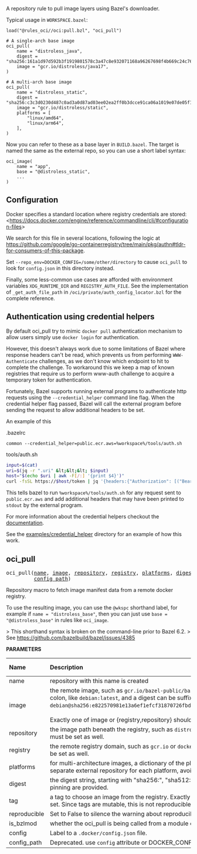 <!-- Generated with Stardoc: http://skydoc.bazel.build -->

A repository rule to pull image layers using Bazel's downloader.

Typical usage in `WORKSPACE.bazel`:

```starlark
load("@rules_oci//oci:pull.bzl", "oci_pull")

# A single-arch base image
oci_pull(
    name = "distroless_java",
    digest = "sha256:161a1d97d592b3f1919801578c3a47c8e932071168a96267698f4b669c24c76d",
    image = "gcr.io/distroless/java17",
)

# A multi-arch base image
oci_pull(
    name = "distroless_static",
    digest = "sha256:c3c3d0230d487c0ad3a0d87ad03ee02ea2ff0b3dcce91ca06a1019e07de05f12",
    image = "gcr.io/distroless/static",
    platforms = [
        "linux/amd64",
        "linux/arm64",
    ],
)
```

Now you can refer to these as a base layer in `BUILD.bazel`.
The target is named the same as the external repo, so you can use a short label syntax:

```
oci_image(
    name = "app",
    base = "@distroless_static",
    ...
)
```

## Configuration

Docker specifies a standard location where registry credentials are stored:
&lt;https://docs.docker.com/engine/reference/commandline/cli/#configuration-files&gt;

We search for this file in several locations, following the logic at
https://github.com/google/go-containerregistry/tree/main/pkg/authn#tldr-for-consumers-of-this-package.

Set `--repo_env=DOCKER_CONFIG=/some/other/directory` to cause `oci_pull` to look for
`config.json` in this directory instead.

Finally, some less-common use cases are afforded with environment variables `XDG_RUNTIME_DIR` and `REGISTRY_AUTH_FILE`.
See the implementation of `_get_auth_file_path` in `/oci/private/auth_config_locator.bzl` for the complete reference.


## Authentication using credential helpers

By default oci_pull try to mimic `docker pull` authentication mechanism to allow users simply use `docker login` for authentication.

However, this doesn't always work due to some limitations of Bazel where response headers can't be read, which prevents us from 
performing `WWW-Authenticate` challenges, as we don't know which endpoint to hit to complete the challenge. To workaround this
we keep a map of known registries that require us to perform www-auth challenge to acquire a temporary token for authentication.


Fortunately, Bazel supports running external programs to authenticate http requests using the `--credential_helper` command line flag.
When the credential helper flag passed, Bazel will call the external program before sending the request to allow additional headers to be set.

An example of this

.bazelrc
```
common --credential_helper=public.ecr.aws=%workspace%/tools/auth.sh
```

tools/auth.sh
```bash
input=$(cat)
uri=$(jq -r ".uri" &lt;&lt;&lt; $input)
host="$(echo $uri | awk -F[/:] '{print $4}')"
curl -fsSL https://$host/token | jq '{headers:{"Authorization": [("Bearer " + .token)]}}'
```

This tells bazel to run `%workspace%/tools/auth.sh` for any request sent to `public.ecr.aws` and add additional headers that may have been 
printed to `stdout` by the external program.

For more information about the credential helpers checkout the [documentation](https://github.com/bazelbuild/proposals/blob/main/designs/2022-06-07-bazel-credential-helpers.md).

See the [examples/credential_helper](/examples/credential_helper/auth.sh) directory for an example of how this work.


<a id="oci_pull"></a>

## oci_pull

<pre>
oci_pull(<a href="#oci_pull-name">name</a>, <a href="#oci_pull-image">image</a>, <a href="#oci_pull-repository">repository</a>, <a href="#oci_pull-registry">registry</a>, <a href="#oci_pull-platforms">platforms</a>, <a href="#oci_pull-digest">digest</a>, <a href="#oci_pull-tag">tag</a>, <a href="#oci_pull-reproducible">reproducible</a>, <a href="#oci_pull-is_bzlmod">is_bzlmod</a>, <a href="#oci_pull-config">config</a>,
         <a href="#oci_pull-config_path">config_path</a>)
</pre>

Repository macro to fetch image manifest data from a remote docker registry.

To use the resulting image, you can use the `@wkspc` shorthand label, for example
if `name = "distroless_base"`, then you can just use `base = "@distroless_base"`
in rules like `oci_image`.

&gt; This shorthand syntax is broken on the command-line prior to Bazel 6.2.
&gt; See https://github.com/bazelbuild/bazel/issues/4385


**PARAMETERS**


| Name  | Description | Default Value |
| :------------- | :------------- | :------------- |
| <a id="oci_pull-name"></a>name |  repository with this name is created   |  none |
| <a id="oci_pull-image"></a>image |  the remote image, such as <code>gcr.io/bazel-public/bazel</code>. A tag can be suffixed with a colon, like <code>debian:latest</code>, and a digest can be suffixed with an at-sign, like <code>debian@sha256:e822570981e13a6ef1efcf31870726fbd62e72d9abfdcf405a9d8f566e8d7028</code>.<br><br>Exactly one of image or {registry,repository} should be set.   |  <code>None</code> |
| <a id="oci_pull-repository"></a>repository |  the image path beneath the registry, such as <code>distroless/static</code>. When set, registry must be set as well.   |  <code>None</code> |
| <a id="oci_pull-registry"></a>registry |  the remote registry domain, such as <code>gcr.io</code> or <code>docker.io</code>. When set, repository must be set as well.   |  <code>None</code> |
| <a id="oci_pull-platforms"></a>platforms |  for multi-architecture images, a dictionary of the platforms it supports This creates a separate external repository for each platform, avoiding fetching layers.   |  <code>None</code> |
| <a id="oci_pull-digest"></a>digest |  the digest string, starting with "sha256:", "sha512:", etc. If omitted, instructions for pinning are provided.   |  <code>None</code> |
| <a id="oci_pull-tag"></a>tag |  a tag to choose an image from the registry. Exactly one of <code>tag</code> and <code>digest</code> must be set. Since tags are mutable, this is not reproducible, so a warning is printed.   |  <code>None</code> |
| <a id="oci_pull-reproducible"></a>reproducible |  Set to False to silence the warning about reproducibility when using <code>tag</code>.   |  <code>True</code> |
| <a id="oci_pull-is_bzlmod"></a>is_bzlmod |  whether the oci_pull is being called from a module extension   |  <code>False</code> |
| <a id="oci_pull-config"></a>config |  Label to a <code>.docker/config.json</code> file.   |  <code>None</code> |
| <a id="oci_pull-config_path"></a>config_path |  Deprecated. use <code>config</code> attribute or DOCKER_CONFIG environment variable.   |  <code>None</code> |


